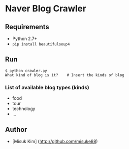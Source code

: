 # Naver Blog Crawler

## Requirements

- Python 2.7+
- `pip install beautifulsoup4`

## Run

    $ python crawler.py
    What kind of blog is it?    # Insert the kinds of blog

### List of available blog types (kinds)

- food
- tour
- technology
- ...

## Author 

- [Misuk Kim] (http://github.com/misuke88)
